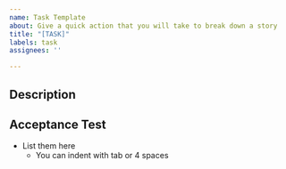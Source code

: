 ```yaml
---
name: Task Template
about: Give a quick action that you will take to break down a story
title: "[TASK]"
labels: task
assignees: ''

---
```


## Description

## Acceptance Test
* List them here
  * You can indent with tab or 4 spaces
